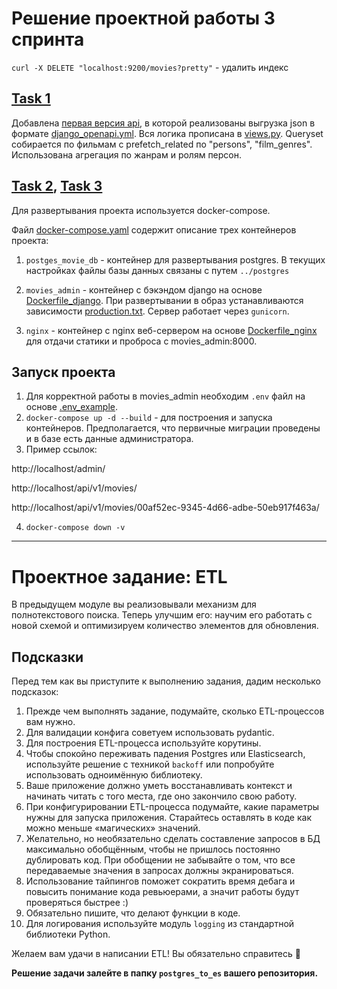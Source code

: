 # Решение проектной работы 3 спринта
`curl -X DELETE "localhost:9200/movies?pretty"` - удалить индекс



## [Task 1](https://github.com/dimk00z/Admin_panel_sprint_2/blob/main/tasks/01_django.md)

Добавлена [первая версия api](https://github.com/dimk00z/Admin_panel_sprint_2/tree/main/movies_admin/api/v1), в которой реализованы выгрузка json в формате [django_openapi.yml](https://github.com/dimk00z/Admin_panel_sprint_2/blob/main/files/django_openapi.yml).
Вся логика прописана в [views.py](https://github.com/dimk00z/Admin_panel_sprint_2/blob/main/movies_admin/api/v1/views.py).
Queryset собирается по фильмам с prefetch_related по "persons", "film_genres". Использована агрегация по жанрам и ролям персон.

## [Task 2](https://github.com/dimk00z/Admin_panel_sprint_2/blob/main/tasks/02_docker.md), [Task 3](https://github.com/dimk00z/Admin_panel_sprint_2/blob/main/tasks/03_nginx.md)

Для развертывания проекта используется docker-compose.

Файл [docker-compose.yaml](https://github.com/dimk00z/Admin_panel_sprint_2/blob/main/docker-compose.yaml) содержит описание трех контейнеров проекта:

1. `postges_movie_db` - контейнер для развертывания postgres. В текущих настройках файлы базы данных связаны с путем `../postgres`

2. `movies_admin` - контейнер с бэкэндом django на основе [Dockerfile_django](https://github.com/dimk00z/Admin_panel_sprint_2/blob/main/Dockerfile_django). При развертывании в образ устанавливаются зависимости [production.txt](https://github.com/dimk00z/Admin_panel_sprint_2/blob/main/movies_admin/requirements/production.txt). Сервер работает через `gunicorn`.
3. `nginx` - контейнер с nginx веб-сервером на основе [Dockerfile_nginx](https://github.com/dimk00z/Admin_panel_sprint_2/blob/main/nginx/Dockerfile_nginx) для отдачи статики и проброса с movies_admin:8000.

## Запуск проекта

1. Для корректной работы в movies_admin необходим `.env` файл на основе [.env_example](https://github.com/dimk00z/Admin_panel_sprint_2/blob/main/movies_admin/.env_example).
2. `docker-compose up -d --build` - для построения и запуска контейнеров.
Предполагается, что первичные миграции проведены и в базе есть данные администратора.
3. Пример ссылок:

http://localhost/admin/

http://localhost/api/v1/movies/

http://localhost/api/v1/movies/00af52ec-9345-4d66-adbe-50eb917f463a/

4. `docker-compose down -v`

___


# Проектное задание: ETL

В предыдущем модуле вы реализовывали механизм для полнотекстового поиска. Теперь улучшим его: научим его работать с новой схемой и оптимизируем количество элементов для обновления.

## Подсказки

Перед тем как вы приступите к выполнению задания, дадим несколько подсказок:

1. Прежде чем выполнять задание, подумайте, сколько ETL-процессов вам нужно.
2. Для валидации конфига советуем использовать pydantic.
3. Для построения ETL-процесса используйте корутины.
4. Чтобы спокойно переживать падения Postgres или Elasticsearch, используйте решение с техникой `backoff` или попробуйте использовать одноимённую библиотеку.
5. Ваше приложение должно уметь восстанавливать контекст и начинать читать с того места, где оно закончило свою работу.
6. При конфигурировании ETL-процесса подумайте, какие параметры нужны для запуска приложения. Старайтесь оставлять в коде как можно меньше «магических» значений.
7. Желательно, но необязательно сделать составление запросов в БД максимально обобщённым, чтобы не пришлось постоянно дублировать код. При обобщении не забывайте о том, что все передаваемые значения в запросах должны экранироваться.
8. Использование тайпингов поможет сократить время дебага и повысить понимание кода ревьюерами, а значит работы будут проверяться быстрее :)
9. Обязательно пишите, что делают функции в коде.
10. Для логирования используйте модуль `logging` из стандартной библиотеки Python.

Желаем вам удачи в написании ETL! Вы обязательно справитесь 💪 

**Решение задачи залейте в папку `postgres_to_es` вашего репозитория.**


